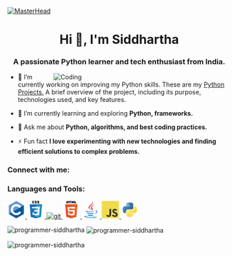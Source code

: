 [![MasterHead](https://i.pinimg.com/originals/d6/9b/05/d69b0585f73bafbeea15a055fea51a05.gif)](https://pro-siddhartha.io)
<h1 align="center">Hi 👋, I'm Siddhartha</h1>
<h3 align="center">A passionate Python learner and tech enthusiast from India.</h3>
<img align="right" alt="Coding" width="400" src="https://wollen.org/blog/wp-content/uploads/2021/04/hello_world_title3.gif">

- 🔭 I’m currently working on improving my Python skills. These are my [Python Projects.](https://github.com/Programmer-Siddhartha/Python-Projects) A brief overview of the project, including its purpose, technologies used, and key features.

- 🌱 I’m currently learning and exploring **Python, frameworks.**

- 💬 Ask me about **Python, algorithms, and best coding practices.**

- ⚡ Fun fact **I love experimenting with new technologies and finding efficient solutions to complex problems.**

<h3 align="left">Connect with me:</h3>
<p align="left">
</p>

<h3 align="left">Languages and Tools:</h3>
<p align="left"> <a href="https://www.cprogramming.com/" target="_blank" rel="noreferrer"> <img src="https://raw.githubusercontent.com/devicons/devicon/master/icons/c/c-original.svg" alt="c" width="40" height="40"/> </a> <a href="https://www.w3schools.com/css/" target="_blank" rel="noreferrer"> <img src="https://raw.githubusercontent.com/devicons/devicon/master/icons/css3/css3-original-wordmark.svg" alt="css3" width="40" height="40"/> </a> <a href="https://git-scm.com/" target="_blank" rel="noreferrer"> <img src="https://www.vectorlogo.zone/logos/git-scm/git-scm-icon.svg" alt="git" width="40" height="40"/> </a> <a href="https://www.w3.org/html/" target="_blank" rel="noreferrer"> <img src="https://raw.githubusercontent.com/devicons/devicon/master/icons/html5/html5-original-wordmark.svg" alt="html5" width="40" height="40"/> </a> <a href="https://www.java.com" target="_blank" rel="noreferrer"> <img src="https://raw.githubusercontent.com/devicons/devicon/master/icons/java/java-original.svg" alt="java" width="40" height="40"/> </a> <a href="https://developer.mozilla.org/en-US/docs/Web/JavaScript" target="_blank" rel="noreferrer"> <img src="https://raw.githubusercontent.com/devicons/devicon/master/icons/javascript/javascript-original.svg" alt="javascript" width="40" height="40"/> </a> <a href="https://www.python.org" target="_blank" rel="noreferrer"> <img src="https://raw.githubusercontent.com/devicons/devicon/master/icons/python/python-original.svg" alt="python" width="40" height="40"/> </a> </p>

<p><img align="left" src="https://github-readme-stats.vercel.app/api/top-langs?username=programmer-siddhartha&show_icons=true&locale=en&layout=compact" alt="programmer-siddhartha" /></p>

<p>&nbsp;<img align="center" src="https://github-readme-stats.vercel.app/api?username=programmer-siddhartha&show_icons=true&locale=en" alt="programmer-siddhartha" /></p>

<p><img align="center" src="https://github-readme-streak-stats.herokuapp.com/?user=programmer-siddhartha&" alt="programmer-siddhartha" /></p>
